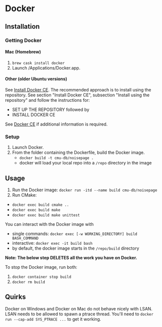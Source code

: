 # Docker

## Installation

### Getting Docker
#### Mac (Homebrew)

1. `brew cask install docker`
2. Launch /Applications/Docker.app.

#### Other (older Ubuntu versions)

See  [Install Docker CE](https://docs.docker.com/install/linux/docker-ce/ubuntu/#set-up-the-repository). The recommended approach is to install using the repository. See section "Install Docker CE", subsection "Install using the repository" and follow the instructions for:

* SET UP THE REPOSITORY followed by 
* INSTALL DOCKER CE

See [Docker CE](https://www.docker.com/community-edition) if additional information is required.

### Setup

1. Launch Docker.
2. From the folder containing the Dockerfile, build the Docker image.
    - `docker build -t cmu-db/noisepage .`
    - docker will load your local repo into a `/repo` directory in the image

## Usage

1. Run the Docker image: `docker run -itd --name build cmu-db/noisepage`
3. Run CMake:
  - `docker exec build cmake ..`
  - `docker exec build make`
  - `docker exec build make unittest`

You can interact with the Docker image with
- single commands: `docker exec [-w WORKING_DIRECTORY] build BASH_COMMAND`
- interactive: `docker exec -it build bash`
- by default, the docker image starts in the `/repo/build` directory


**Note: The below step DELETES all the work you have on Docker.**

To stop the Docker image, run both:
1. `docker container stop build`
2. `docker rm build`


## Quirks

Docker on Windows and Docker on Mac do not behave nicely with LSAN. LSAN needs to be allowed to spawn a ptrace thread. You'll need to `docker run --cap-add SYS_PTRACE ...` to get it working.